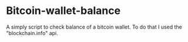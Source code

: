 # Bitcoin-wallet-balance
A simply script to check balance of a bitcoin wallet. To do that I used the "blockchain.info" api. 
